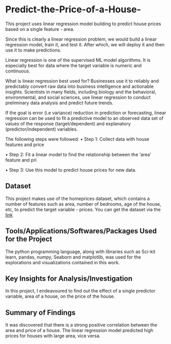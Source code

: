 # Predict-the-Price-of-a-House-
This project uses linear regression model building to predict house prices based on a single feature - area.

Since this is clearly a linear regression problem, we would build a linear regression model, train it, and test it. After which, we will deploy it and then use it to make predictions.

Linear regression is one of the supervised ML model algorithms. It is especially best for data where the target variable is numeric and continuous.

What is linear regression best used for?
Businesses use it to reliably and predictably convert raw data into business intelligence and actionable insights. Scientists in many fields, including biology and the behavioral, environmental, and social sciences, use linear regression to conduct preliminary data analysis and predict future trends.

If the goal is error (i.e variance) reduction in prediction or forecasting, linear regression can be used to fit a predictive model to an observed data set of values of the response (target/dependent) and explanatory (predictor/independent) variables.

The following steps were followed:
• Step 1: Collect data with house features and price

• Step 2: Fit a linear model to find the relationship between the ‘area’ feature and pri

• Step 3: Use this model to predict house prices for new data.

## Dataset
This project makes use of the homeprices dataset, which contains a number of features such as area, number of bedrooms, age of the house, etc, to predict the target variable - prices.
You can get the dataset via the [link](https://www.kaggle.com/datasets/yasserh/housing-prices-dataset)

## Tools/Applications/Softwares/Packages Used for the Project
The python programming language, along with libraries such as Sci-kit learn, pandas, numpy, Seaborn and matplotlib, was used for the explorations and visualizations contained in this work.

## Key Insights for Analysis/Investigation
In this project, I endeavoured to find out the effect of a single predictor variable, area of a house, on the price of the house.

## Summary of Findings
It was discovered that there is a strong positive correlation between the area and price of a house.
The linear regression model predicted high prices for houses with large area, vice versa.
